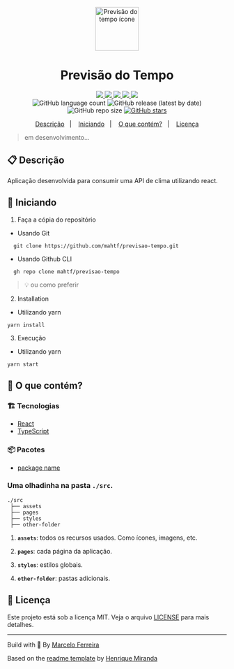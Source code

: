 <p align="center">
  <img alt="Previsão do tempo ícone" src="./src/assets/icon.png" width="100"/>
</p>
<h1 align="center">
  Previsão do Tempo
</h1>

<!-- Badges -->
<p align="center">
  <!-- if your  -->
  <a href="https://github.com/mahtf/previsao-tempo/graphs/commit-activity" alt="Maintenance">
    <img src="https://img.shields.io/badge/Maintained%3F-yes-1EAE72.svg" />
  </a>

  <!-- if your app is a website -->
  <a href="https://mahtf-previsaotempo.netlify.app/" alt="Website de Previsão do Tempo">
    <img src="https://img.shields.io/website-up-down-1EAE72-red/https://mahtf-previsaotempo.netlify.app/" />
  </a>

  <!-- License -->
  <a href="./LICENSE" alt="License: MIT">
    <img src="https://img.shields.io/badge/License-MIT-1EAE72.svg" />
  </a>

  <!-- codefactor -->
  <a href="https://www.codefactor.io/repository/github/mahtf/previsao-tempo" alt="CodeFactor">
    <img src="https://www.codefactor.io/repository/github/mahtf/previsao-tempo/badge" />
  </a>

  <!-- if your app is a website deployed on Netlify -->
  <a href="https://app.netlify.com/sites/mahtf-previsaotempo/deploys" alt="Netlify Status">
    <img src="https://api.netlify.com/api/v1/badges/d8a91cef-7e8c-447d-b1fe-751860e418c5
/deploy-status" />
  </a>

  <br/>

  <img alt="GitHub language count" src="https://img.shields.io/github/languages/count/mahtf/previsao-tempo?color=blue">

  <!-- version -->
  <img alt="GitHub release (latest by date)" src="https://img.shields.io/github/v/release/mahtf/previsao-tempo">

  <!-- GitHub repo size -->
  <img alt="GitHub repo size" src="https://img.shields.io/github/repo-size/mahtf/previsao-tempo">

  <!-- Social -->  
  <a href="https://github.com/mahtf/previsao-tempo/stargazers">
    <img alt="GitHub stars" src="https://img.shields.io/github/stars/mahtf/previsao-tempo?style=social">
  </a>

  <!-- more badges here -> https://gist.github.com/tterb/982ae14a9307b80117dbf49f624ce0e8 -->
</p>

<!-- summary -->
<p align="center">
  <a href="#clipboard-descrição">Descrição</a>&nbsp;&nbsp;&nbsp;|&nbsp;&nbsp;&nbsp;
  <a href="#rocket-iniciando">Iniciando</a>&nbsp;&nbsp;&nbsp;|&nbsp;&nbsp;&nbsp;
  <a href="#-o-que-contem">O que contém?</a>&nbsp;&nbsp;&nbsp;|&nbsp;&nbsp;&nbsp;
  <a href="#memo-licença">Licença</a>
</p>

> em desenvolvimento...

## :clipboard: Descrição
Aplicação desenvolvida para consumir uma API de clima utilizando react.

## :rocket: Iniciando

1. Faça a cópia do repositório

  - Usando Git
```shell
  git clone https://github.com/mahtf/previsao-tempo.git
```
  - Usando Github CLI
```shell
  gh repo clone mahtf/previsao-tempo
```
  > :bulb: ou como preferir

2. Installation
- Utilizando yarn
```shell 
yarn install
```

3. Execução
- Utilizando yarn
```shell 
yarn start
```


## 🧐 O que contém?

### :building_construction: Tecnologias
- [React](https://pt-br.reactjs.org)
- [TypeScript](https://www.typescriptlang.org)


### :package: Pacotes
- [package name](<link>)

### Uma olhadinha na pasta `./src`.

    ./src
     ├── assets
     ├── pages
     ├── styles
     ├── other-folder

1.  **`assets`**: todos os recursos usados. Como ícones, imagens, etc.

2.  **`pages`**: cada página da aplicação.

3.  **`styles`**: estilos globais.
   
4.  **`other-folder`**: pastas adicionais.

## :memo: Licença

Este projeto está sob a licença MIT. Veja o arquivo [LICENSE](LICENSE) para mais detalhes.

---

Build with 💙 By [Marcelo Ferreira](https://github.com/MahTF)

Based on the [readme template](https://gist.github.com/henry-ns/a00234378353d9ca43e1bfe043202192) by [Henrique Miranda](http://thehenry.dev/)